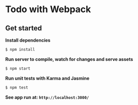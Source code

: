 # Todo with Webpack

## Get started

**Install dependencies**
```sh
$ npm install
```

**Run server to compile, watch for changes and serve assets**
```sh
$ npm start
```

**Run unit tests with Karma and Jasmine**
```sh
$ npm test
```

**See app run at: ```http://localhost:3000/```**

